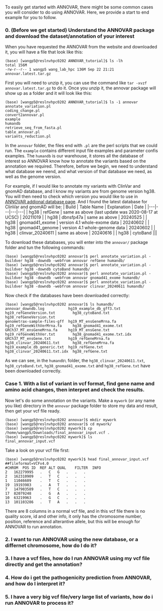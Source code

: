 To easily get started with ANNOVAR, there might be some common cases you will consider to do using ANNOVAR. Here, we provide a start to end example for you to follow.
### 0. (Before we get started) Understand the ANNOVAR package and download the dataset/annotation of your interest
When you have requested the ANNOVAR from the website and downloaded it, you will have a file that look like this:
```
(base) [wangp5@reslnvhpc0202 ANNOVAR_tutorial]$ ls -lh
total 156M
-rw-r--r-- 1 wangp5 wang_lab_hpc 136M Sep 22 21:21 annovar.latest.tar.gz
```
First you will need to unzip it, you can use the command like `tar -xvzf annovar.latest.tar.gz` to do it. Once you unzip it, the annovar package will show up as a folder and it will look like this:
```
(base) [wangp5@reslnvhpc0202 ANNOVAR_tutorial]$ ls -1 annovar
annotate_variation.pl
coding_change.pl
convert2annovar.pl
example
humandb
retrieve_seq_from_fasta.pl
table_annovar.pl
variants_reduction.pl
``` 
In the `annovar` folder, the files end with `.pl` are the perl scripts that we could run. The `example` contains different input file examples and parameter confis examples. The `humandb` is our warehouse, it stores all the database of interest so ANNOVAR know how to annotate the variants based on the annotation we required. Therefore, before we begin, we need to understand what database we neend, and what version of that database we need, as well as the genome version.

For example, if I would like to annotate my variants with ClinVar and gnomAD database, and I know my variants are from genome version hg38. You will then need to check which version you would like to use in [ANNOVAR addional database page](https://annovar.openbioinformatics.org/en/latest/user-guide/download/#additional-databases). 
And I found the latest database for ClinVar and gnomAD will be:
| Build | Table Name | Explanation | Date |
|---|---|---|---|
| hg38 | refGene | same as above (last update was 2020-08-17 at UCSC) | 20211019 |
| hg38 | dbnsfp47a | same as above | 20240525 |
| hg38 | gnomad41_exome | version 4.1 whole-exome data | 20240602 |
| hg38 | gnomad41_genome | version 4.1 whole-genome data | 20240602 |
| hg38 | clinvar_20240611 |  same as above | 20240616 |
| hg38 | cytoBand |||

To download these databases, you will enter into the `annovar/` package folder and tun the following commands:
```
(base) [wangp5@reslnvhpc0202 annovar]$ perl annotate_variation.pl -buildver hg38 -downdb -webfrom annovar refGene humandb/
(base) [wangp5@reslnvhpc0202 annovar]$ perl annotate_variation.pl -buildver hg38 -downdb cytoBand humandb/
(base) [wangp5@reslnvhpc0202 annovar]$ perl annotate_variation.pl -buildver hg38 -downdb -webfrom annovar gnomad41_exome humandb/
(base) [wangp5@reslnvhpc0202 annovar]$ perl annotate_variation.pl -buildver hg38 -downdb -webfrom annovar clinvar_20240611 humandb/
```
Now check if the databases have been downloaded correctly:
```
(base) [wangp5@reslnvhpc0202 annovar]$ ls humandb/
annovar_downdb.log           hg19_example_db_gff3.txt  hg19_refGeneVersion.txt        hg38_cytoBand.txt            hg38_refGeneVersion.txt
genometrax-sample-files-gff  hg19_MT_ensGeneMrna.fa    hg19_refGeneWithVerMrna.fa     hg38_gnomad41_exome.txt
GRCh37_MT_ensGeneMrna.fa     hg19_MT_ensGene.txt       hg19_refGeneWithVer.txt        hg38_gnomad41_exome.txt.idx
GRCh37_MT_ensGene.txt        hg19_refGeneMrna.fa       hg38_clinvar_20240611.txt      hg38_refGeneMrna.fa
hg19_example_db_generic.txt  hg19_refGene.txt          hg38_clinvar_20240611.txt.idx  hg38_refGene.txt
````
As we can see, in the `humandb\` folder, the `hg38_clinvar_20240611.txt`, `hg38_cytoBand.txt`, `hg38_gnomad41_exome.txt` and `hg38_refGene.txt` have been downloaded correctly. 


### Case 1. With a list of variant in vcf format, find gene name and amino acid changes, then interpret and check the results.
Now let's do some annotation on the variants. Make a `mywork` (or any name you like) directory in the `annovar` package folder to store my data and result, then get your vcf file ready.
```
(base) [wangp5@reslnvhpc0202 annovar]$ mkdir mywork
(base) [wangp5@reslnvhpc0202 annovar]$ cd mywork/
(base) [wangp5@reslnvhpc0202 mywork]$ cp /home/wangp5/Downloads/final_annovar_input.vcf .
(base) [wangp5@reslnvhpc0202 mywork]$ ls
final_annovar_input.vcf
```
Take a look on your vcf file first:
```
(base) [wangp5@reslnvhpc0202 mywork]$ head final_annovar_input.vcf 
##fileformat=VCFv4.0
#CHROM	POS	ID	REF	ALT	QUAL	FILTER	INFO
2	162279995	.	C	G	.	.	.
2	162310909	.	T	C	.	.	.
1	11046609	.	T	C	.	.	.
19	19193983	.	A	T	.	.	.
7	147903589	.	T	C	.	.	.
17	82079248	.	G	A	.	.	.
10	63219963	.	G	C	.	.	.
13	101103286	.	T	A	.	.	.
```
There are 8 columns in a normal vcf file, and in this vcf file there is no quality score, id and other info, it only has the chromosome number, position, reference and alterantive allele, but this will be enough for ANNOVAR to run annotation.


### 2. I want to run ANNOVAR using the new database, or a differnet chromosome, how do I do it?

### 3. I have a vcf files, how do I run ANNOVAR using my vcf file directly and get the annotation?

### 4. How do i get the pathogenicity prediction from ANNOVAR, and how do I interpret it?

### 5. I have a very big vcf file/very large list of variants, how do i run ANNOVAR to process it?
